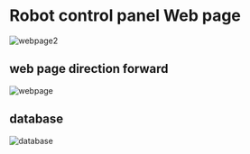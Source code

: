 # Robot control panel Web page
![webpage2](https://github.com/shadz07/task1/assets/139017133/eedc4df7-9221-4e42-a074-cb38e3b49768)

##  web page direction forward 
![webpage](https://github.com/shadz07/task1/assets/139017133/f9d51b4e-9af3-470c-9545-091788038131)

## database 
![database](https://github.com/shadz07/task1/assets/139017133/b489d45e-f911-4727-a310-0da6a3b682a7)
